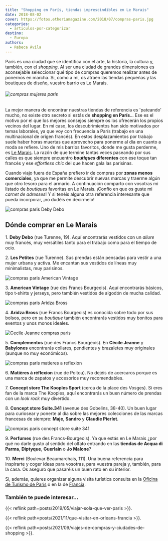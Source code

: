 ```yaml
---
title: "Shopping en París, tiendas imprescindibles en Le Marais"
date: 2018-08-02
cover: https://fotos.etheriamagazine.com/2018/07/compras-paris.jpg
categories: 
  - articulos-por-categorizar
destino: 
  - Europa
authors: 
  - Rebeca Ávila
---
```


París es una ciudad que se identifica con el arte, la historia, la cultura y, también, con el _shopping_. Al ser una ciudad de grandes dimensiones es aconsejable seleccionar qué tipo de compras queremos realizar antes de ponernos en marcha. Si, como a mí, os atraen las tiendas pequeñas y las boutiques de diseño, vuestro barrio es Le Marais.

###### ![compras mujeres paris](https://fotos.etheriamagazine.com/2018/07/compras-paris.jpg)

La mejor manera de encontrar nuestras tiendas de referencia es 'pateando' mucho, no 
existe otro secreto si estás de **shopping en París**... Ese es el motivo por el que los 
mejores consejos siempre os los ofrecerán los propios vecinos del lugar. En mi caso, los 
descubrimientos han sido motivados por temas laborales, ya que voy con frecuencia a 
París (trabajo en una multinacional de origen francés). En estos desplazamientos por 
trabajo suele haber horas muertas que aprovecho para ponerme al día en cuanto a moda se 
refiere. Uno de mis barrios favoritos, donde me gusta perderme, es [Le 
Marais](https://en.parisinfo.com/transport/73274/Quartier-du-Marais). La razón de que 
termine tantas veces paseando por sus calles es que siempre encuentro **_boutiques_ 
diferentes** con ese toque tan francés y ese _effortless chic_ del que hacen gala las 
parisinas. 

Cuando viajo fuera de España prefiero ir de compras por **zonas menos comerciales**, ya 
que me permite descubrir nuevas marcas y traerme algún que otro tesoro para el armario. 
A continuación comparto con vosotras mi listado de _boutiques_ favoritas en Le Marais. 
¡Confío en que os guste mi _carnet de adresses_! Y si tenéis alguna otra referencia 
interesante que pueda incorporar, ¡no dudéis en decírmelo! 

![compras paris Deby Debo](https://fotos.etheriamagazine.com/2018/07/Compras-en-Paris-Deby-Debo.jpg "Vestidos versátiles en © Deby Debo.")

## Dónde comprar en Le Marais

1\. **Deby Debo** (rue Turenne, 19). Aquí encontrarás vestidos con un _allure_ muy 
francés, muy versátiles tanto para el trabajo como para el tiempo de ocio. 

2\. **Les Petites** (rue Turenne). Sus prendas están pensadas para vestir a una mujer 
urbana y activa. Me encantan sus vestidos de líneas muy minimalistas, muy parisinos. 

![compras paris American Vintage](https://fotos.etheriamagazine.com/2018/07/compras-paris-american-vintage.jpg "© American Vintage")

3\. **American Vintage** (rue des Francs Bourgeois). Aquí encontrarás básicos, tipo 
t-shirts y jerseys, pero también vestidos de algodón de mucha calidad. 

![compras paris Aridza Bross](https://fotos.etheriamagazine.com/2018/07/compras-paris-marais-Aridza-Bross.jpg "Bolso de © Aridza Bross")

4\. **Aridza Bross** (rue Francs Bourgeois) es conocida sobre todo por sus bolsos, pero 
en su _boutique_ también encontrarás vestidos muy bonitos para eventos y unos monos 
ideales. 

![Cecile Jeanne compras paris](https://fotos.etheriamagazine.com/2018/07/CecileJeanne.jpg "Complementos © Cecile Jeanne.")

5\. **Complementos** (rue des Francs Bourgeois). En **Cécile Jeanne** y **Babylones** 
encontrarás collares, pendientes y brazaletes muy originales (aunque no muy económicos). 

![compras paris matieres a reflexion](https://fotos.etheriamagazine.com/2018/07/matieres-a-reflexion-compras-paris.jpg "© Matières à Réflexion")

6\. **Matières à réflexion** (rue de Poitou). No dejéis de acercaros porque es una marca 
de zapatos y accesorios muy recomendables. 

7\. **Concept store The Kooples Sport** (cerca de la place des Vosges). Si eres fan de 
la marca The Kooples, aquí encontrarás un buen número de prendas con un _look rock_ muy 
divertido. 

8\. **Concept store Suite.341** (avenue des Gobelins, 38-40). Un buen lugar para 
curiosear y ponerte al día sobre las mejores colecciones de las marcas francesas de 
siempre: **Maje**, **Sandro** y **Claudie Pierlot**. 

![compras paris concept store suite 341](https://fotos.etheriamagazine.com/2018/07/suite-341.jpg "© Concept store Suite.341")

9\. **Perfumes** (rue des Francs-Bourgeois). Ya que estás en Le Marais ¿por qué no darle 
gusto al sentido del olfato entrando en las **tiendas de Acqua di Parma**, **Diptyque**, 
**Guerlain** o **Jo Malone**? 

10\. **Merci** (Boulevar Beaumarchais, 111). Una buena referencia para inspirarte y 
coger ideas para vosotras, para vuestra pareja y, también, para la casa. Os aseguro que 
pasaréis un buen rato en su interior. 

Si, además, quieres organizar alguna visita turística consulta en la [Oficina de Turismo 
de París](https://es.parisinfo.com/) o en la de 
[Francia](https://es.france.fr/es/preparate/atout-france-espana-y-tienda-line). 

### También te puede interesar...

{{< reflink path=posts/2019/05/viajar-sola-que-ver-paris >}}. 

{{< reflink path=posts/2021/11/que-visitar-en-orleans-francia >}}. 

{{< reflink path=posts/2021/09/viajes-de-compras-y-ciudades-de-shopping >}}.
